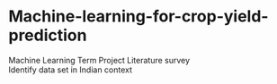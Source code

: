 # Machine-learning-for-crop-yield-prediction
Machine Learning Term Project
Literature survey		
Identify data set in Indian context		
